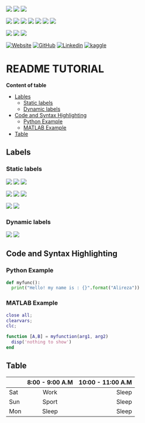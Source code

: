 ![](https://img.shields.io/badge/PyTorch-EE4C2C?style=for-the-badge&logo=PyTorch&logoColor=white)
![](https://img.shields.io/badge/TensorFlow-FF6F00?style=for-the-badge&logo=TensorFlow&logoColor=white)
![](https://img.shields.io/badge/Keras-D00000?style=for-the-badge&logo=Keras&logoColor=white)

![](https://img.shields.io/badge/Numpy-777BB4?style=for-the-badge&logo=numpy&logoColor=white)
![](https://img.shields.io/badge/Plotly-239120?style=for-the-badge&logo=plotly&logoColor=white0)
![](https://img.shields.io/badge/Python-3776AB?style=for-the-badge&logo=python&logoColor=white)
![](https://img.shields.io/badge/scikit_learn-F7931E?style=for-the-badge&logo=scikit-learn&logoColor=white)
![](https://img.shields.io/badge/Plotly-239120?style=for-the-badge&logo=plotly&logoColor=white0)
![](https://img.shields.io/badge/Linux-FCC624?style=for-the-badge&logo=linux&logoColor=black)
![](https://img.shields.io/badge/LaTeX-47A141?style=for-the-badge&logo=LaTeX&logoColor=white)

![](https://img.shields.io/badge/PyCharm-000000.svg?&style=for-the-badge&logo=PyCharm&logoColor=white)
![](https://img.shields.io/badge/conda-342B029.svg?&style=for-the-badge&logo=anaconda&logoColor=white)
![](https://img.shields.io/badge/Colab-F9AB00?style=for-the-badge&logo=googlecolab&color=525252)
  
[![Website](https://img.shields.io/badge/website-000000?style=for-the-badge&logo=About.me&logoColor=white)](http://ee.sharif.edu/~alireza.khodabakhsh/)
[![GitHub](https://img.shields.io/badge/GitHub-100000?style=for-the-badge&logo=github&logoColor=white)](https://github.com/alirezakhodabakhsh)
[![Linkedin](https://img.shields.io/badge/LinkedIn-0077B5?style=for-the-badge&logo=linkedin&logoColor=white)](https://www.linkedin.com/in/alirezakhodabakhsh/)
[![kaggle](https://img.shields.io/badge/Kaggle-20BEFF?style=for-the-badge&logo=Kaggle&logoColor=white)](???)


  
# README TUTORIAL  
**Content of table**  
- [Lables](#labels)  
  - [Static labels](#static-labels)
  - [Dynamic labels](#dynamic-labels)
- [Code and Syntax Highlighting](#code-and-syntax-highlighting)
  - [Python Example](#python-example) 
  - [MATLAB Example](#matlab-example)
- [Table](#table)


## Labels
### Static labels
![](https://img.shields.io/badge/PyTorch-1.0.0-red.svg)
![](https://img.shields.io/badge/TensorFlow-2.0.0-orange.svg)
![](https://img.shields.io/badge/Keras-2.0.0-red.svg)  

![](https://img.shields.io/badge/NumPy-2.0.0-9cf.svg)
![](https://img.shields.io/badge/pandas-2.0.0-black.svg)
![](https://img.shields.io/badge/Matplotlib-2.0.0-yellow.svg)

![](https://img.shields.io/badge/Python-3.9-blue.svg)
![](https://img.shields.io/badge/MATLAB-3.9-orange.svg)

### Dynamic labels
![](https://img.shields.io/github/commit-activity/y/alirezakhodabakhsh/gittutorial)
![](https://img.shields.io/github/contributors/alirezakhodabakhsh/gittutorial)



## Code and Syntax Highlighting
### Python Example
```python
def myfunc():
  print("Hello! my name is : {}".format("Alireza"))
```
### MATLAB Example
```matlab
close all;
clearvars;
clc;

function [A,B] = myfunction(arg1, arg2)
  disp('nothing to show')
end
```
## Table
|         | 8:00 - 9:00 A.M | 10:00 - 11:00 A.M  |
| ------- |:---------------:| ------------------:|
| Sat     | Work            | Sleep              |
| Sun     | Sport           |   Sleep            |
| Mon     | Sleep           |    Sleep           |
